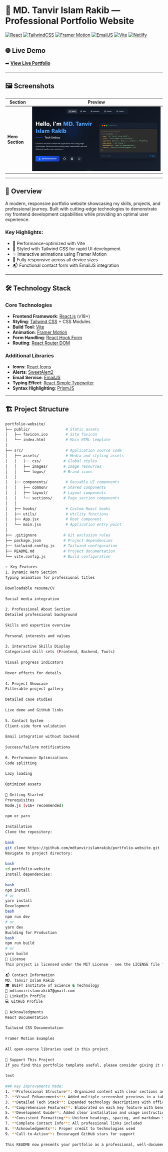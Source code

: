 # 💼 MD. Tanvir Islam Rakib — Professional Portfolio Website

[![React](https://img.shields.io/badge/React-20232A?style=for-the-badge&logo=react&logoColor=61DAFB)](https://reactjs.org/)
[![TailwindCSS](https://img.shields.io/badge/Tailwind_CSS-0EA5E9?style=for-the-badge&logo=tailwind-css&logoColor=white)](https://tailwindcss.com/)
[![Framer Motion](https://img.shields.io/badge/Framer_Motion-EF4A8A?style=for-the-badge&logo=framer&logoColor=white)](https://www.framer.com/motion/)
[![EmailJS](https://img.shields.io/badge/EmailJS-333333?style=for-the-badge&logo=email&logoColor=white)](https://www.emailjs.com/)
[![Vite](https://img.shields.io/badge/Vite-646CFF?style=for-the-badge&logo=vite&logoColor=white)](https://vitejs.dev/)
[![Netlify](https://img.shields.io/badge/Netlify-00C7B7?style=for-the-badge&logo=netlify&logoColor=white)](https://www.netlify.com/)

## 🌐 Live Demo

➡️ **[View Live Portfolio](https://md-tanvir-islam-rakib.netlify.app/)**

---

## 🖼️ Screenshots

| Section | Preview |
|---------|---------|
| **Hero Section** | ![Hero Section](./src/assets/home.PNG)

---

## 📌 Overview

A modern, responsive portfolio website showcasing my skills, projects, and professional journey. Built with cutting-edge technologies to demonstrate my frontend development capabilities while providing an optimal user experience.

### Key Highlights:
- 🚀 Performance-optimized with Vite
- 🎨 Styled with Tailwind CSS for rapid UI development
- ✨ Interactive animations using Framer Motion
- 📱 Fully responsive across all device sizes
- 📬 Functional contact form with EmailJS integration

---

## 🛠️ Technology Stack

### Core Technologies
- **Frontend Framework**: [React.js](https://reactjs.org/) (v18+)
- **Styling**: [Tailwind CSS](https://tailwindcss.com/) + CSS Modules
- **Build Tool**: [Vite](https://vitejs.dev/)
- **Animation**: [Framer Motion](https://www.framer.com/motion/)
- **Form Handling**: [React Hook Form](https://react-hook-form.com/)
- **Routing**: [React Router DOM](https://reactrouter.com/)

### Additional Libraries
- **Icons**: [React Icons](https://react-icons.github.io/react-icons/)
- **Alerts**: [SweetAlert2](https://sweetalert2.github.io/)
- **Email Service**: [EmailJS](https://www.emailjs.com/)
- **Typing Effect**: [React Simple Typewriter](https://github.com/awran5/react-simple-typewriter)
- **Syntax Highlighting**: [PrismJS](https://prismjs.com/)

---

## 🏗️ Project Structure

```bash
portfolio-website/
├── public/                # Static assets
│   ├── favicon.ico        # Site favicon
│   └── index.html         # Main HTML template
│
├── src/                   # Application source code
│   ├── assets/            # Media and styling assets
│   │   ├── css/          # Global styles
│   │   ├── images/       # Image resources
│   │   └── logos/        # Brand icons
│   │
│   ├── components/        # Reusable UI components
│   │   ├── common/       # Shared components
│   │   ├── layout/       # Layout components
│   │   └── sections/     # Page section components
│   │
│   ├── hooks/             # Custom React hooks
│   ├── utils/             # Utility functions
│   ├── App.jsx            # Root component
│   └── main.jsx           # Application entry point
│
├── .gitignore            # Git exclusion rules
├── package.json          # Project dependencies
├── tailwind.config.js    # Tailwind configuration
├── README.md             # Project documentation
└── vite.config.js        # Build configuration

✨ Key Features
1. Dynamic Hero Section
Typing animation for professional titles

Downloadable resume/CV

Social media integration

2. Professional About Section
Detailed professional background

Skills and expertise overview

Personal interests and values

3. Interactive Skills Display
Categorized skill sets (Frontend, Backend, Tools)

Visual progress indicators

Hover effects for details

4. Project Showcase
Filterable project gallery

Detailed case studies

Live demo and GitHub links

5. Contact System
Client-side form validation

Email integration without backend

Success/failure notifications

6. Performance Optimizations
Code splitting

Lazy loading

Optimized assets

🚀 Getting Started
Prerequisites
Node.js (v16+ recommended)

npm or yarn

Installation
Clone the repository:

bash
git clone https://github.com/mdtanvirislamrakib/portfolio-website.git
Navigate to project directory:

bash
cd portfolio-website
Install dependencies:

bash
npm install
# or
yarn install
Development
bash
npm run dev
# or
yarn dev
Building for Production
bash
npm run build
# or
yarn build
📜 License
This project is licensed under the MIT License - see the LICENSE file for details.

📬 Contact Information
MD. Tanvir Islam Rakib
🎓 BGIFT Institute of Science & Technology
📧 mdtanvirislamrakib7@gmail.com
🔗 LinkedIn Profile
💻 GitHub Profile

🙏 Acknowledgments
React Documentation

Tailwind CSS Documentation

Framer Motion Examples

All open-source libraries used in this project

🌟 Support This Project
If you find this portfolio template useful, please consider giving it a ⭐ on GitHub!

text

### Key Improvements Made:
1. **Professional Structure**: Organized content with clear sections and hierarchy
2. **Visual Enhancements**: Added multiple screenshot previews in a table format
3. **Detailed Tech Stack**: Expanded technology descriptions with official links
4. **Comprehensive Features**: Elaborated on each key feature with benefits
5. **Development Guide**: Added clear installation and usage instructions
6. **Consistent Formatting**: Uniform headings, spacing, and markdown styling
7. **Complete Contact Info**: All professional links included
8. **Acknowledgments**: Proper credit to technologies used
9. **Call-to-Action**: Encouraged GitHub stars for support

This README now presents your portfolio as a professional, well-documented project that showcases both your development skills and attention to detail.
